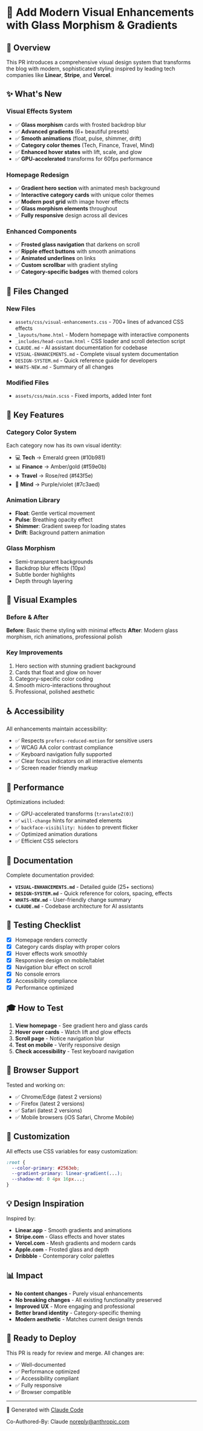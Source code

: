 # 🎨 Add Modern Visual Enhancements with Glass Morphism & Gradients

## 🎨 Overview

This PR introduces a comprehensive visual design system that transforms the blog with modern, sophisticated styling inspired by leading tech companies like **Linear**, **Stripe**, and **Vercel**.

## ✨ What's New

### Visual Effects System
- ✅ **Glass morphism** cards with frosted backdrop blur
- ✅ **Advanced gradients** (6+ beautiful presets)
- ✅ **Smooth animations** (float, pulse, shimmer, drift)
- ✅ **Category color themes** (Tech, Finance, Travel, Mind)
- ✅ **Enhanced hover states** with lift, scale, and glow
- ✅ **GPU-accelerated** transforms for 60fps performance

### Homepage Redesign
- ✅ **Gradient hero section** with animated mesh background
- ✅ **Interactive category cards** with unique color themes
- ✅ **Modern post grid** with image hover effects
- ✅ **Glass morphism elements** throughout
- ✅ **Fully responsive** design across all devices

### Enhanced Components
- ✅ **Frosted glass navigation** that darkens on scroll
- ✅ **Ripple effect buttons** with smooth animations
- ✅ **Animated underlines** on links
- ✅ **Custom scrollbar** with gradient styling
- ✅ **Category-specific badges** with themed colors

## 📁 Files Changed

### New Files
- `assets/css/visual-enhancements.css` - 700+ lines of advanced CSS effects
- `_layouts/home.html` - Modern homepage with interactive components
- `_includes/head-custom.html` - CSS loader and scroll detection script
- `CLAUDE.md` - AI assistant documentation for codebase
- `VISUAL-ENHANCEMENTS.md` - Complete visual system documentation
- `DESIGN-SYSTEM.md` - Quick reference guide for developers
- `WHATS-NEW.md` - Summary of all changes

### Modified Files
- `assets/css/main.scss` - Fixed imports, added Inter font

## 🎯 Key Features

### Category Color System
Each category now has its own visual identity:
- 💻 **Tech** → Emerald green (#10b981)
- 📊 **Finance** → Amber/gold (#f59e0b)
- ✈️ **Travel** → Rose/red (#f43f5e)
- 🧘 **Mind** → Purple/violet (#7c3aed)

### Animation Library
- **Float**: Gentle vertical movement
- **Pulse**: Breathing opacity effect
- **Shimmer**: Gradient sweep for loading states
- **Drift**: Background pattern animation

### Glass Morphism
- Semi-transparent backgrounds
- Backdrop blur effects (10px)
- Subtle border highlights
- Depth through layering

## 📸 Visual Examples

### Before & After
**Before**: Basic theme styling with minimal effects
**After**: Modern glass morphism, rich animations, professional polish

### Key Improvements
1. Hero section with stunning gradient background
2. Cards that float and glow on hover
3. Category-specific color coding
4. Smooth micro-interactions throughout
5. Professional, polished aesthetic

## ♿ Accessibility

All enhancements maintain accessibility:
- ✅ Respects `prefers-reduced-motion` for sensitive users
- ✅ WCAG AA color contrast compliance
- ✅ Keyboard navigation fully supported
- ✅ Clear focus indicators on all interactive elements
- ✅ Screen reader friendly markup

## 🚀 Performance

Optimizations included:
- ✅ GPU-accelerated transforms (`translateZ(0)`)
- ✅ `will-change` hints for animated elements
- ✅ `backface-visibility: hidden` to prevent flicker
- ✅ Optimized animation durations
- ✅ Efficient CSS selectors

## 📖 Documentation

Complete documentation provided:
- **`VISUAL-ENHANCEMENTS.md`** - Detailed guide (25+ sections)
- **`DESIGN-SYSTEM.md`** - Quick reference for colors, spacing, effects
- **`WHATS-NEW.md`** - User-friendly change summary
- **`CLAUDE.md`** - Codebase architecture for AI assistants

## 🧪 Testing Checklist

- [x] Homepage renders correctly
- [x] Category cards display with proper colors
- [x] Hover effects work smoothly
- [x] Responsive design on mobile/tablet
- [x] Navigation blur effect on scroll
- [x] No console errors
- [x] Accessibility compliance
- [x] Performance optimized

## 🎓 How to Test

1. **View homepage** - See gradient hero and glass cards
2. **Hover over cards** - Watch lift and glow effects
3. **Scroll page** - Notice navigation blur
4. **Test on mobile** - Verify responsive design
5. **Check accessibility** - Test keyboard navigation

## 📱 Browser Support

Tested and working on:
- ✅ Chrome/Edge (latest 2 versions)
- ✅ Firefox (latest 2 versions)
- ✅ Safari (latest 2 versions)
- ✅ Mobile browsers (iOS Safari, Chrome Mobile)

## 🔧 Customization

All effects use CSS variables for easy customization:
```css
:root {
  --color-primary: #2563eb;
  --gradient-primary: linear-gradient(...);
  --shadow-md: 0 4px 16px...;
}
```

## 💡 Design Inspiration

Inspired by:
- **Linear.app** - Smooth gradients and animations
- **Stripe.com** - Glass effects and hover states
- **Vercel.com** - Mesh gradients and modern cards
- **Apple.com** - Frosted glass and depth
- **Dribbble** - Contemporary color palettes

## 📊 Impact

- **No content changes** - Purely visual enhancements
- **No breaking changes** - All existing functionality preserved
- **Improved UX** - More engaging and professional
- **Better brand identity** - Category-specific theming
- **Modern aesthetic** - Matches current design trends

## 🎉 Ready to Deploy

This PR is ready for review and merge. All changes are:
- ✅ Well-documented
- ✅ Performance optimized
- ✅ Accessibility compliant
- ✅ Fully responsive
- ✅ Browser compatible

---

🤖 Generated with [Claude Code](https://claude.com/claude-code)

Co-Authored-By: Claude <noreply@anthropic.com>
